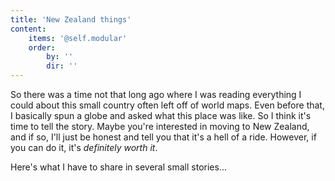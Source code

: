 ```yaml
---
title: 'New Zealand things'
content:
    items: '@self.modular'
    order:
        by: ''
        dir: ''
---
```


So there was a time not that long ago where I was reading everything I could about this small country often left off of world maps. Even before that, I basically spun a globe and asked what this place was like. So I think it's time to tell the story. Maybe you're interested in moving to New Zealand, and if so, I'll just be honest and tell you that it's a hell of a ride. However, if you can do it, it's *definitely worth it*. 

Here's what I have to share in several small stories...

